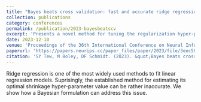 ```yaml
---
title: "Bayes beats cross validation: fast and accurate ridge regression via expectation maximization"
collection: publications
category: conferences
permalink: /publication/2023-bayesbeatscv
excerpt: 'Presents a novel method for tuning the regularization hyper-parameter, λ, of a ridge regression that is faster to compute than leave-one-out cross-validation (LOOCV) while yielding estimates of the regression parameters of equal, or particularly in the setting of sparse covariates, superior quality to those obtained by minimising the LOOCV risk'
date: 2023-12-10
venue: 'Proceedings of the 36th International Conference on Neural Information Processing Systems (NeurIPS)'
paperurl: 'https://papers.neurips.cc/paper_files/paper/2023/file/3eec5006051d9544e717067de3220198-Paper-Conference.pdf'
citation: 'SY Tew, M Boley, DF Schmidt. (2023). &quot;Bayes beats cross validation: fast and accurate ridge regression via expectation maximization.&quot; <i>NeurIPS</i>. 36'
---
```


Ridge regression is one of the most widely used methods to fit linear regression models. Suprisingly, the established method for estimating its optimal shrinkage hyper-parameter value can be rather inaccurate. We show how a Bayesian formulation can address this issue.

